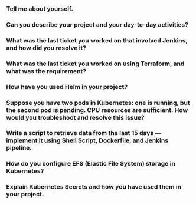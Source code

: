 ### Tell me about yourself.

### Can you describe your project and your day-to-day activities?

### What was the last ticket you worked on that involved Jenkins, and how did you resolve it?

### What was the last ticket you worked on using Terraform, and what was the requirement?

### How have you used Helm in your project?

### Suppose you have two pods in Kubernetes: one is running, but the second pod is pending. CPU resources are sufficient. How would you troubleshoot and resolve this issue?

### Write a script to retrieve data from the last 15 days — implement it using Shell Script, Dockerfile, and Jenkins pipeline.

### How do you configure EFS (Elastic File System) storage in Kubernetes?

### Explain Kubernetes Secrets and how you have used them in your project.
